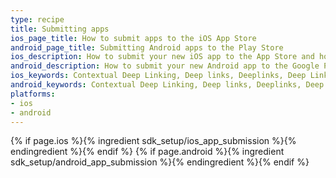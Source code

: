 ```yaml
---
type: recipe
title: Submitting apps
ios_page_title: How to submit apps to the iOS App Store
android_page_title: Submitting Android apps to the Play Store
ios_description: How to submit your new iOS app to the App Store and how to inform Apple about the Advertising Identifier (IDFA) if you use AdSupport.framework.
android_description: How to submit your new Android app to the Google Play Store and how to collect the Google Advertising ID for advertising or tracking purposes.
ios_keywords: Contextual Deep Linking, Deep links, Deeplinks, Deep Linking, Deeplinking, Deferred Deep Linking, Deferred Deeplinking, Google App Indexing, Google App Invites, Apple Universal Links, Apple Spotlight Search, Facebook App Links, AppLinks, Deepviews, Deep views, submit app, app submission, App Store, iOS App Store, IDFA, Advertising Identifier
android_keywords: Contextual Deep Linking, Deep links, Deeplinks, Deep Linking, Deeplinking, Deferred Deep Linking, Deferred Deeplinking, Google App Indexing, Google App Invites, Apple Universal Links, Apple Spotlight Search, Facebook App Links, AppLinks, Deepviews, Deep views,submit app, app submission, App Store, Play Store, Android, Google Advertising ID
platforms:
- ios
- android
---
```



{% if page.ios %}{% ingredient sdk_setup/ios_app_submission %}{% endingredient %}{% endif %}
{% if page.android %}{% ingredient sdk_setup/android_app_submission %}{% endingredient %}{% endif %}

